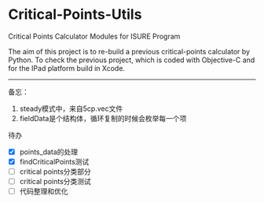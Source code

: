 # Critical-Points-Utils
Critical Points Calculator Modules for ISURE Program

The aim of this project is to re-build a previous critical-points calculator by Python. To check the previous project, which is coded with Objective-C and for the IPad platform build in Xcode.


---

备忘：
1. steady模式中，来自5cp.vec文件
2. fieldData是个结构体，循环复制的时候会枚举每一个项

待办
- [x] points_data的处理
- [x] findCriticalPoints测试
- [ ] critical points分类部分
- [ ] critical points分类测试
- [ ] 代码整理和优化
